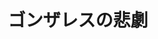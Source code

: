 ---
title: 'ゴンザレスの悲劇'
photo: '/images/photo-of-gonzalez.jpg'
logo: '/images/newExperience.png'
textup: '何があっても一切の責任を負いません。'
building: '高校教室棟'
floor: '3' 
location: '2-A　2-B'
categoly: '1'
---